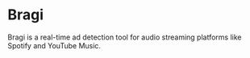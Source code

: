 # Bragi
Bragi is a real-time ad detection tool for audio streaming platforms like Spotify and YouTube Music.
